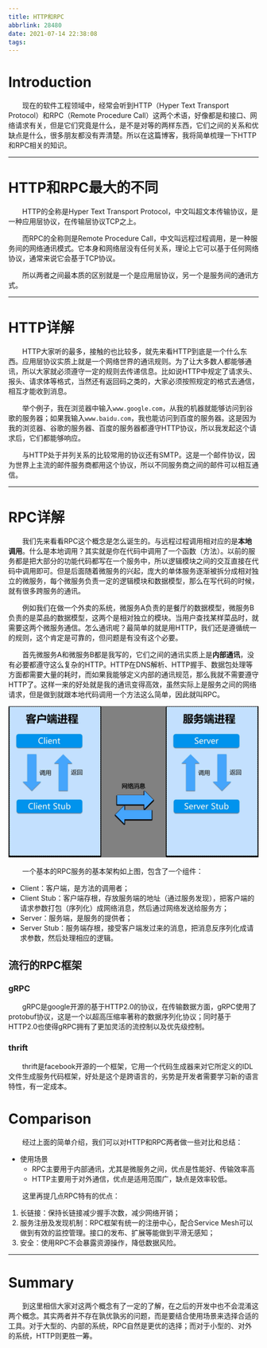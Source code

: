 ```yaml
---
title: HTTP和RPC
abbrlink: 28480
date: 2021-07-14 22:38:08
tags:
---
```


# Introduction

&emsp;&emsp;现在的软件工程领域中，经常会听到HTTP（Hyper Text Transport Protocol）和RPC（Remote Procedure Call）这两个术语，好像都是和接口、网络请求有关，但是它们究竟是什么，是不是对等的两样东西，它们之间的关系和优缺点是什么，很多朋友都没有弄清楚。所以在这篇博客，我将简单梳理一下HTTP和RPC相关的知识。

<!-- more -->

---

# HTTP和RPC最大的不同

&emsp;&emsp;HTTP的全称是Hyper Text Transport Protocol，中文叫超文本传输协议，是一种应用层协议，在传输层协议TCP之上。

&emsp;&emsp;而RPC的全称则是Remote Procedure Call，中文叫远程过程调用，是一种服务间的网络通讯模式。它本身和网络层没有任何关系，理论上它可以基于任何网络协议，通常来说它会基于TCP协议。

&emsp;&emsp;所以两者之间最本质的区别就是一个是应用层协议，另一个是服务间的通讯方式。

---

# HTTP详解

&emsp;&emsp;HTTP大家听的最多，接触的也比较多，就先来看HTTP到底是一个什么东西。应用层协议实质上就是一个网络世界的通讯规则。为了让大多数人都能够通讯，所以大家就必须遵守一定的规则去传递信息。比如说HTTP中规定了请求头、报头、请求体等格式，当然还有返回码之类的，大家必须按照规定的格式去通信，相互才能收到消息。

&emsp;&emsp;举个例子，我在浏览器中输入`www.google.com`，从我的机器就能够访问到谷歌的服务器；如果我输入`www.baidu.com`，我也能访问到百度的服务器。这是因为我的浏览器、谷歌的服务器、百度的服务器都遵守HTTP协议，所以我发起这个请求后，它们都能够响应。

&emsp;&emsp;与HTTP处于并列关系的比较常用的协议还有SMTP。这是一个邮件协议，因为世界上主流的邮件服务商都用这个协议，所以不同服务商之间的邮件可以相互通信。

---

# RPC详解

&emsp;&emsp;我们先来看看RPC这个概念是怎么诞生的。与远程过程调用相对应的是**本地调用**。什么是本地调用？其实就是你在代码中调用了一个函数（方法）。以前的服务都是把大部分的功能代码都写在一个服务中，所以逻辑模块之间的交互直接在代码中调用即可。但是后面随着微服务的兴起，庞大的单体服务逐渐被拆分成相对独立的微服务，每个微服务负责一定的逻辑模块和数据模型，那么在写代码的时候，就有很多跨服务的通讯。

&emsp;&emsp;例如我们在做一个外卖的系统，微服务A负责的是餐厅的数据模型，微服务B负责的是菜品的数据模型，这两个是相对独立的模块。当用户查找某样菜品时，就需要这两个微服务通信。怎么通讯呢？最简单的就是用HTTP，我们还是遵循统一的规则，这个肯定是可靠的，但问题是有没有这个必要。

&emsp;&emsp;首先微服务A和微服务B都是我写的，它们之间的通讯实质上是**内部通讯**，没有必要都遵守这么复杂的HTTP。HTTP在DNS解析、HTTP握手、数据包处理等方面都需要大量的耗时，而如果我能够定义内部的通讯规范，那么我就不需要遵守HTTP了。这样一来的好处就是我的通讯变得高效，虽然实际上是服务之间的网络请求，但是做到就跟本地代码调用一个方法这么简单，因此就叫RPC。

![rpc structure](/images/rpc.png)

&emsp;&emsp;一个基本的RPC服务的基本架构如上图，包含了一个组件：

+ Client：客户端，是方法的调用者；
+ Client Stub：客户端存根，存放服务端的地址（通过服务发现），把客户端的请求参数打包（序列化）成网络消息，然后通过网络发送给服务方；
+ Server：服务端，是服务的提供者；
+ Server Stub：服务端存根，接受客户端发过来的消息，把消息反序列化成请求参数，然后处理相应的逻辑。

## 流行的RPC框架

### gRPC

&emsp;&emsp;gRPC是google开源的基于HTTP2.0的协议，在传输数据方面，gRPC使用了protobuf协议，这是一个以超高压缩率著称的数据序列化协议；同时基于HTTP2.0也使得gRPC拥有了更加灵活的流控制以及优先级控制。

### thrift

&emsp;&emsp;thrift是facebook开源的一个框架，它用一个代码生成器来对它所定义的IDL文件生成服务代码框架，好处是这个是跨语言的，劣势是开发者需要学习新的语言特性，有一定成本。

# Comparison

&emsp;&emsp;经过上面的简单介绍，我们可以对HTTP和RPC两者做一些对比和总结：

+ 使用场景
  + RPC主要用于内部通讯，尤其是微服务之间，优点是性能好、传输效率高
  + HTTP主要用于对外通信，优点是适用范围广，缺点是效率较低。

&emsp;&emsp;这里再提几点RPC特有的优点：

1. 长链接：保持长链接减少握手次数，减少网络开销；
2. 服务注册及发现机制：RPC框架有统一的注册中心，配合Service Mesh可以做到有效的监控管理。接口的发布、扩展等能做到平滑无感知；
3. 安全：使用RPC不会暴露资源操作，降低数据风险。

---

# Summary

&emsp;&emsp;到这里相信大家对这两个概念有了一定的了解，在之后的开发中也不会混淆这两个概念。其实两者并不存在孰优孰劣的问题，而是要结合使用场景来选择合适的工具。对于大型的、内部的系统，RPC自然是更优的选择；而对于小型的、对外的系统，HTTP则更胜一筹。